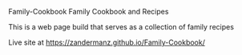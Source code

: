 Family-Cookbook
Family Cookbook and Recipes

This is a web page build that serves as a collection of family recipes

Live site at https://zandermanz.github.io/Family-Cookbook/
